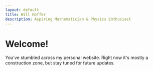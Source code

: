 ```yaml
---
layout: default
title: Will Hoffer
description: Aspiring Mathematician & Physics Enthusiast
---
```

# Welcome!
You've stumbled across my personal website. Right now it's mostly a construction zone, but stay tuned for future updates.
